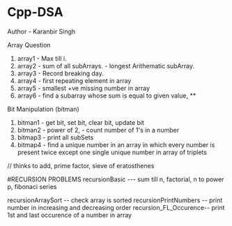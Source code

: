 # Cpp-DSA
Author - Karanbir Singh

Array Question 
1. array1 - Max till i.
2. array2 - sum of all subArrays.
          - longest Arithematic subArray.
3. array3 - Record breaking day.
4. array4 - first repeating element in array
5. array5 - smallest +ve missing number in array
6. array6 - find a subarray whose sum is equal to given value, **


Bit Manipulation (bitman)
1. bitman1 - get bit, set bit, clear bit, update bit
2. bitman2 - power of 2, 
            - count number of 1's in a number
3. bitmap3 - print all subSets
4. bitmap4 - find a unique number in an array in which every number is present twice  except one
            single unique number in array of triplets

// thinks to add, prime factor, sieve of eratosthenes

#RECURSION PROBLEMS
recursionBasic --- sum till n,   factorial,   n to power p,   fibonaci series

recursionArraySort -- check array is sorted
recursionPrintNumbers -- print number in increasing and decreasing order
recursion_FL_Occurence-- print 1st and last occurence of a number in array